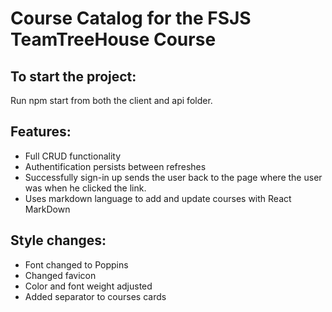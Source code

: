 # Course Catalog for the FSJS TeamTreeHouse Course

## To start the project:
Run npm start from both the client and api folder.

## Features:
- Full CRUD functionality
- Authentification persists between refreshes
- Successfully sign-in up sends the user back to the page where the user was when he clicked the link. 
- Uses markdown language to add and update courses with React MarkDown

## Style changes:
- Font changed to Poppins
- Changed favicon
- Color and font weight adjusted
- Added separator to courses cards